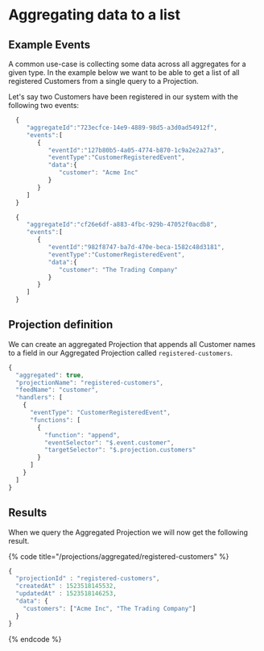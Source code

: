 # Aggregating data to a list

## Example Events

A common use-case is collecting some data across all aggregates for a given type. In the example below we want to be able to get a list of all registered Customers from a single query to a Projection.

Let's say two Customers have been registered in our system with the following two events:

```javascript
  {  
     "aggregateId":"723ecfce-14e9-4889-98d5-a3d0ad54912f",
     "events":[  
        {  
           "eventId":"127b80b5-4a05-4774-b870-1c9a2e2a27a3",
           "eventType":"CustomerRegisteredEvent",
           "data":{  
              "customer": "Acme Inc"
           }
        }
     ]
  }
```

```javascript
  {  
     "aggregateId":"cf26e6df-a883-4fbc-929b-47052f0acdb8",
     "events":[  
        {  
           "eventId":"982f8747-ba7d-470e-beca-1582c48d3181",
           "eventType":"CustomerRegisteredEvent",
           "data":{  
              "customer": "The Trading Company"
           }
        }
     ]
  }
```

## Projection definition

We can create an aggregated Projection that appends all Customer names to a field in our Aggregated Projection called `registered-customers`.

```javascript
{
  "aggregated": true,
  "projectionName": "registered-customers",
  "feedName": "customer",
  "handlers": [
    {
      "eventType": "CustomerRegisteredEvent",
      "functions": [
        {
          "function": "append",
          "eventSelector": "$.event.customer",
          "targetSelector": "$.projection.customers"
        }
      ]
    }
  ]
}
```

## Results

When we query the Aggregated Projection we will now get the following result.

{% code title="/projections/aggregated/registered-customers" %}
```javascript
{
  "projectionId" : "registered-customers",       
  "createdAt" : 1523518145532,                                   
  "updatedAt" : 1523518146253,                                   
  "data": {
    "customers": ["Acme Inc", "The Trading Company"]
  }
}
```
{% endcode %}

